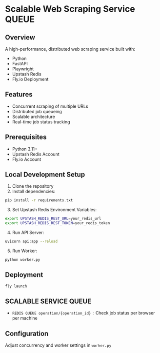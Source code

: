 # Scalable Web Scraping Service QUEUE

## Overview

A high-performance, distributed web scraping service built with:

- Python
- FastAPI
- Playwright
- Upstash Redis
- Fly.io Deployment

## Features

- Concurrent scraping of multiple URLs
- Distributed job queueing
- Scalable architecture
- Real-time job status tracking

## Prerequisites

- Python 3.11+
- Upstash Redis Account
- Fly.io Account

## Local Development Setup

1. Clone the repository
2. Install dependencies:

```bash
pip install -r requirements.txt
```

3. Set Upstash Redis Environment Variables:

```bash
export UPSTASH_REDIS_REST_URL=your_redis_url
export UPSTASH_REDIS_REST_TOKEN=your_redis_token
```

4. Run API Server:

```bash
uvicorn api:app --reload
```

5. Run Worker:

```bash
python worker.py
```

## Deployment

```bash
fly launch
```

## SCALABLE SERVICE QUEUE

- `REDIS QUEUE operation/{operation_id} `: Check job status per browser per machine

## Configuration

Adjust concurrency and worker settings in `worker.py`
